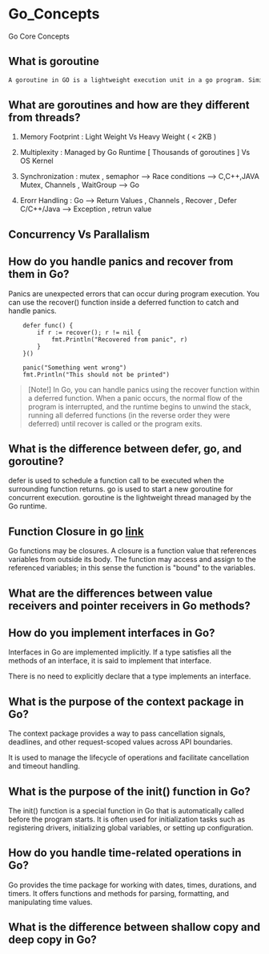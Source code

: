 # Go_Concepts
Go Core Concepts

## What is goroutine 

```txt
A goroutine in GO is a lightweight execution unit in a go program. Similar to thread. 
```

## What are goroutines and how are they different from threads? 

1. Memory Footprint : Light Weight Vs Heavy Weight  ( < 2KB )
2. Multiplexity  : Managed by Go Runtime [ Thousands of goroutines ] Vs OS Kernel
3. Synchronization :
	mutex , semaphor --> Race conditions --> C,C++,JAVA
	Mutex, Channels , WaitGroup --> Go 

4. Erorr Handling : 
	Go --> Return Values , Channels , Recover , Defer 
	C/C++/Java --> Exception , retrun value

## Concurrency Vs Parallalism


## How do you handle panics and recover from them in Go?

Panics are unexpected errors that can occur during program execution.
You can use the recover() function inside a deferred function to catch and handle panics.


```
	defer func() {
		if r := recover(); r != nil {
			fmt.Println("Recovered from panic", r)
		}
	}()

	panic("Something went wrong")
	fmt.Println("This should not be printed")
```
> [Note!]
> In Go, you can handle panics using the recover function within a deferred function. When a panic occurs, the normal flow of the program is interrupted, and the runtime begins to unwind the stack, running all deferred functions (in the reverse order they were deferred) until recover is called or the program exits.

## What is the difference between defer, go, and goroutine?

defer is used to schedule a function call to be executed when the surrounding function returns. go is used to start a new goroutine for concurrent execution. goroutine is the lightweight thread managed by the Go runtime.

## Function Closure in go [link](Docs/function_closure.md)

Go functions may be closures. A closure is a function value that references variables from outside its body. The function may access and assign to the referenced variables; in this sense the function is "bound" to the variables.

## What are the differences between value receivers and pointer receivers in Go methods?

## How do you implement interfaces in Go?

Interfaces in Go are implemented implicitly. If a type satisfies all the methods of an interface, it is said to implement that interface.

There is no need to explicitly declare that a type implements an interface.

## What is the purpose of the context package in Go?

The context package provides a way to pass cancellation signals, deadlines, and other request-scoped values across API boundaries.

It is used to manage the lifecycle of operations and facilitate cancellation and timeout handling.

## What is the purpose of the init() function in Go?

The init() function is a special function in Go that is automatically called before the program starts.
It is often used for initialization tasks such as registering drivers, initializing global variables, or setting up configuration.

## How do you handle time-related operations in Go?

Go provides the time package for working with dates, times, durations, and timers.
It offers functions and methods for parsing, formatting, and manipulating time values.

## What is the difference between shallow copy and deep copy in Go?


	

